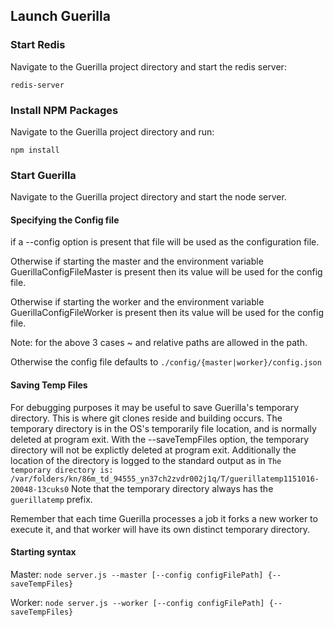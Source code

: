 ## Launch Guerilla

### Start Redis

Navigate to the Guerilla project directory and start the redis server:

`redis-server`

### Install NPM Packages

Navigate to the Guerilla project directory and run:

`npm install`

### Start Guerilla

Navigate to the Guerilla project directory and start the node server.

#### Specifying the Config file

if a --config option is present that file will be used as the configuration file. 

Otherwise if starting the master and the environment variable GuerillaConfigFileMaster is present then its value will be used for the config file.
 
Otherwise if starting the worker and the environment variable GuerillaConfigFileWorker is present then its value will be used for the config file.

Note: for the above 3 cases ~ and relative paths are allowed in the path.

Otherwise the config file defaults to ```./config/{master|worker}/config.json```

#### Saving Temp Files
For debugging purposes it may be useful to save Guerilla's temporary directory. This is where git clones reside and building occurs.
The temporary directory is in the OS's
temporarily file location, and is normally deleted at program exit. With the --saveTempFiles option, the temporary directory
will not be explictly deleted at program exit. Additionally the location of the directory is logged to the standard output as in
```The temporary directory is: /var/folders/kn/86m_td_94555_yn37ch2zvdr002j1q/T/guerillatemp1151016-20048-13cuks0``` Note that 
the temporary directory always has the ```guerillatemp``` prefix.

Remember that each time Guerilla processes a job it forks a new worker to execute it, and that worker will have its own distinct 
temporary directory.

#### Starting syntax

Master: `node server.js --master [--config configFilePath] {--saveTempFiles}`

Worker: `node server.js --worker [--config configFilePath] {--saveTempFiles}`
